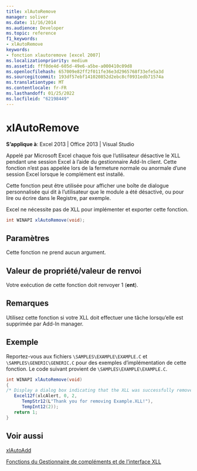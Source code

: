 ```yaml
---
title: xlAutoRemove
manager: soliver
ms.date: 11/16/2014
ms.audience: Developer
ms.topic: reference
f1_keywords:
- xlAutoRemove
keywords:
- fonction xlautoremove [excel 2007]
ms.localizationpriority: medium
ms.assetid: fff0de4d-605d-49e6-a5be-a000410c09d8
ms.openlocfilehash: 657009e82ff2f011fe36e3d2965768f33efe5a3d
ms.sourcegitcommit: 193df57ebf141020852d2ebc8cf0931edb71574a
ms.translationtype: MT
ms.contentlocale: fr-FR
ms.lasthandoff: 01/25/2022
ms.locfileid: "62198449"
---
```

# <a name="xlautoremove"></a>xlAutoRemove

 **S’applique à**: Excel 2013 | Office 2013 | Visual Studio 
  
Appelé par Microsoft Excel chaque fois que l’utilisateur désactive le XLL pendant une session Excel à l’aide du gestionnaire Add-In client. Cette fonction n’est pas appelée lors de la fermeture normale ou anormale d’une session Excel lorsque le complément est installé.
  
Cette fonction peut être utilisée pour afficher une boîte de dialogue personnalisée qui dit à l’utilisateur que le module a été désactivé, ou pour lire ou écrire dans le Registre, par exemple.
  
Excel ne nécessite pas de XLL pour implémenter et exporter cette fonction. 
  
```cs
int WINAPI xlAutoRemove(void);
```

## <a name="parameters"></a>Paramètres

Cette fonction ne prend aucun argument.
  
## <a name="property-valuereturn-value"></a>Valeur de propriété/valeur de renvoi

Votre exécution de cette fonction doit renvoyer 1 (**ent**).
  
## <a name="remarks"></a>Remarques

Utilisez cette fonction si votre XLL doit effectuer une tâche lorsqu’elle est supprimée par Add-In manager.
  
## <a name="example"></a>Exemple

Reportez-vous aux fichiers `\SAMPLES\EXAMPLE\EXAMPLE.C` et `\SAMPLES\GENERIC\GENERIC.C` pour des exemples d’implémentation de cette fonction. Le code suivant provient de `\SAMPLES\EXAMPLE\EXAMPLE.C`.
  
```cs
int WINAPI xlAutoRemove(void)
{
/* Display a dialog box indicating that the XLL was successfully removed */
   Excel12f(xlcAlert, 0, 2,
      TempStr12(L"Thank you for removing Example.XLL!"),
      TempInt12(2));
   return 1;
}
```

## <a name="see-also"></a>Voir aussi



[xlAutoAdd](xlautoadd.md)


[Fonctions du Gestionnaire de compléments et de l’interface XLL](add-in-manager-and-xll-interface-functions.md)

